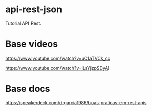 # api-rest-json #
Tutorial API Rest.

# Base videos #

https://www.youtube.com/watch?v=uC1aTVCk_cc

https://www.youtube.com/watch?v=lLsYjzpSDyA)

# Base docs #

https://speakerdeck.com/drgarcia1986/boas-praticas-em-rest-apis
